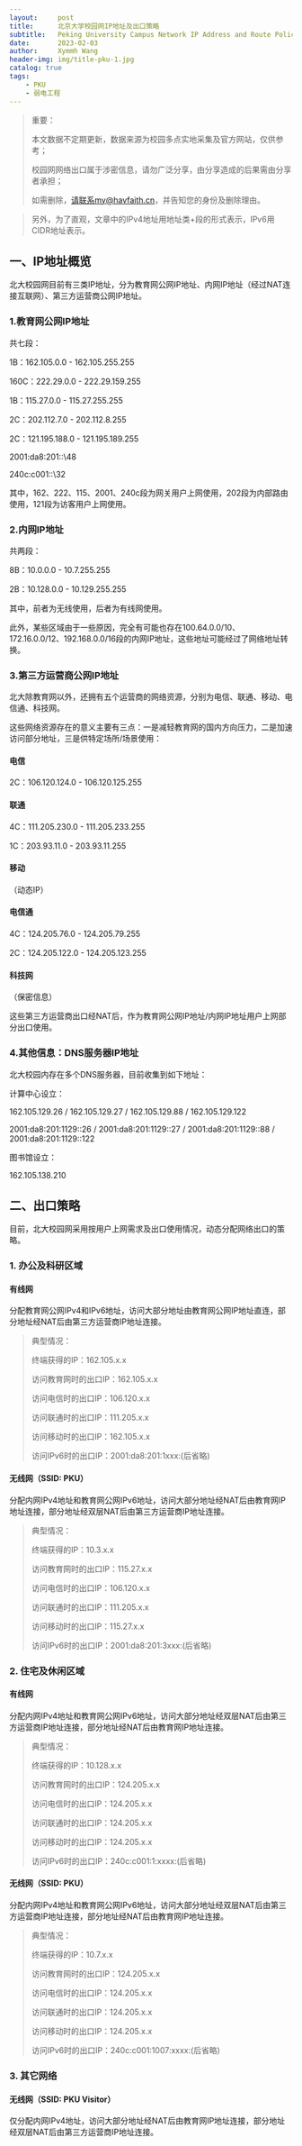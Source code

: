 ```yaml
---
layout:     post
title:      北京大学校园网IP地址及出口策略
subtitle:   Peking University Campus Network IP Address and Route Policy
date:       2023-02-03
author:     Xymmh Wang
header-img: img/title-pku-1.jpg
catalog: true
tags:
    - PKU
    - 弱电工程
---
```


>重要： 
>
>本文数据不定期更新，数据来源为校园多点实地采集及官方网站，仅供参考；  
>
>校园网网络出口属于涉密信息，请勿广泛分享，由分享造成的后果需由分享者承担；  
>
>如需删除，请联系my@havfaith.cn，并告知您的身份及删除理由。

>另外，为了直观，文章中的IPv4地址用地址类+段的形式表示，IPv6用CIDR地址表示。

## 一、IP地址概览
  北大校园网目前有三类IP地址，分为教育网公网IP地址、内网IP地址（经过NAT连接互联网）、第三方运营商公网IP地址。  

### 1.教育网公网IP地址
共七段：  

1B：162.105.0.0 - 162.105.255.255  

160C：222.29.0.0 - 222.29.159.255  

1B：115.27.0.0 - 115.27.255.255  

2C：202.112.7.0 - 202.112.8.255  

2C：121.195.188.0 - 121.195.189.255

2001:da8:201::\48  

240c:c001::\32

  其中，162、222、115、2001、240c段为网关用户上网使用，202段为内部路由使用，121段为访客用户上网使用。

### 2.内网IP地址
共两段：  

8B：10.0.0.0 - 10.7.255.255  

2B：10.128.0.0 - 10.129.255.255  

  其中，前者为无线使用，后者为有线网使用。  

  此外，某些区域由于一些原因，完全有可能也存在100.64.0.0/10、172.16.0.0/12、192.168.0.0/16段的内网IP地址，这些地址可能经过了网络地址转换。

### 3.第三方运营商公网IP地址
  北大除教育网以外，还拥有五个运营商的网络资源，分别为电信、联通、移动、电信通、科技网。  
  
  这些网络资源存在的意义主要有三点：一是减轻教育网的国内方向压力，二是加速访问部分地址，三是供特定场所/场景使用：

#### 电信
2C：106.120.124.0 - 106.120.125.255

#### 联通 
4C：111.205.230.0 - 111.205.233.255  

1C：203.93.11.0 - 203.93.11.255

#### 移动
（动态IP）

#### 电信通
4C：124.205.76.0 - 124.205.79.255  

2C：124.205.122.0 - 124.205.123.255

#### 科技网
（保密信息）

  这些第三方运营商出口经NAT后，作为教育网公网IP地址/内网IP地址用户上网部分出口使用。
  
### 4.其他信息：DNS服务器IP地址
  北大校园内存在多个DNS服务器，目前收集到如下地址：  
  
  计算中心设立：  
  
  162.105.129.26 / 162.105.129.27 / 162.105.129.88 / 162.105.129.122  
  
  2001:da8:201:1129::26 / 2001:da8:201:1129::27 / 2001:da8:201:1129::88 / 2001:da8:201:1129::122  
  
  图书馆设立：  
  
  162.105.138.210
  
## 二、出口策略
  目前，北大校园网采用按用户上网需求及出口使用情况，动态分配网络出口的策略。

### 1. 办公及科研区域
#### 有线网
  分配教育网公网IPv4和IPv6地址，访问大部分地址由教育网公网IP地址直连，部分地址经NAT后由第三方运营商IP地址连接。
  
>  典型情况：
>  
>  终端获得的IP：162.105.x.x
>  
>  访问教育网时的出口IP：162.105.x.x
>  
>  访问电信时的出口IP：106.120.x.x
>  
>  访问联通时的出口IP：111.205.x.x
>  
>  访问移动时的出口IP：162.105.x.x
>  
>  访问IPv6时的出口IP：2001:da8:201:1xxx:(后省略)

#### 无线网（SSID: PKU）
  分配内网IPv4地址和教育网公网IPv6地址，访问大部分地址经NAT后由教育网IP地址连接，部分地址经双层NAT后由第三方运营商IP地址连接。
  
>  典型情况：
>  
>  终端获得的IP：10.3.x.x
>  
>  访问教育网时的出口IP：115.27.x.x
>  
>  访问电信时的出口IP：106.120.x.x
>  
>  访问联通时的出口IP：111.205.x.x
>  
>  访问移动时的出口IP：115.27.x.x
>  
>  访问IPv6时的出口IP：2001:da8:201:3xxx:(后省略)

### 2. 住宅及休闲区域
#### 有线网
  分配内网IPv4地址和教育网公网IPv6地址，访问大部分地址经双层NAT后由第三方运营商IP地址连接，部分地址经NAT后由教育网IP地址连接。
  
>  典型情况：
>  
>  终端获得的IP：10.128.x.x
>  
>  访问教育网时的出口IP：124.205.x.x
>  
>  访问电信时的出口IP：124.205.x.x
>  
>  访问联通时的出口IP：124.205.x.x
>  
>  访问移动时的出口IP：124.205.x.x
>  
>  访问IPv6时的出口IP：240c:c001:1:xxxx:(后省略)

#### 无线网（SSID: PKU）
  分配内网IPv4地址和教育网公网IPv6地址，访问大部分地址经双层NAT后由第三方运营商IP地址连接，部分地址经NAT后由教育网IP地址连接。  
  
>  典型情况：
>  
>  终端获得的IP：10.7.x.x
>  
>  访问教育网时的出口IP：124.205.x.x
>  
>  访问电信时的出口IP：124.205.x.x
>  
>  访问联通时的出口IP：124.205.x.x
>  
>  访问移动时的出口IP：124.205.x.x
>  
>  访问IPv6时的出口IP：240c:c001:1007:xxxx:(后省略)

### 3. 其它网络
#### 无线网（SSID: PKU Visitor）
  仅分配内网IPv4地址，访问大部分地址经NAT后由教育网IP地址连接，部分地址经双层NAT后由第三方运营商IP地址连接。

